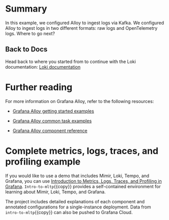 # Summary

In this example, we configured Alloy to ingest logs via Kafka. We configured Alloy to ingest logs in two different formats: raw logs and OpenTelemetry logs. Where to go next?

## Back to Docs

Head back to where you started from to continue with the Loki documentation: [Loki documentation](https://grafana.com/docs/loki/latest/send-data/alloy)

# Further reading

For more information on Grafana Alloy, refer to the following resources:

- [Grafana Alloy getting started examples](https://grafana.com/docs/alloy/latest/tutorials/)

- [Grafana Alloy common task examples](https://grafana.com/docs/alloy/latest/tasks/)

- [Grafana Alloy component reference](https://grafana.com/docs/alloy/latest/reference/components/)

# Complete metrics, logs, traces, and profiling example

If you would like to use a demo that includes Mimir, Loki, Tempo, and Grafana, you can use [Introduction to Metrics, Logs, Traces, and Profiling in Grafana](https://github.com/grafana/intro-to-mlt). `Intro-to-mltp`{{copy}} provides a self-contained environment for learning about Mimir, Loki, Tempo, and Grafana.

The project includes detailed explanations of each component and annotated configurations for a single-instance deployment. Data from `intro-to-mltp`{{copy}} can also be pushed to Grafana Cloud.
